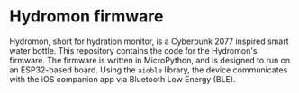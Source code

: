 # Hydromon firmware

Hydromon, short for hydration monitor, is a Cyberpunk 2077 inspired smart water bottle. This repository contains the code for the Hydromon's firmware. The firmware is written in MicroPython, and is designed to run on an ESP32-based board. Using the `aioble` library, the device communicates with the iOS companion app via Bluetooth Low Energy (BLE).
